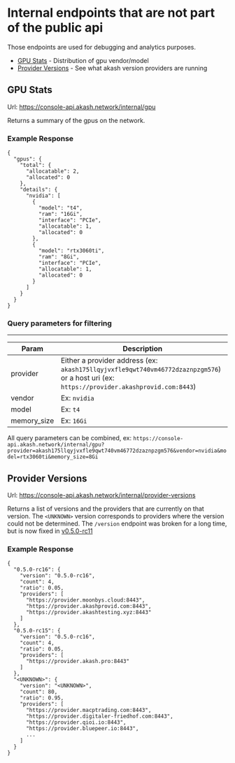# Internal endpoints that are not part of the public api

Those endpoints are used for debugging and analytics purposes.

- [GPU Stats](#gpu-stats) - Distribution of gpu vendor/model
- [Provider Versions](#provider-versions) - See what akash version providers are running

## GPU Stats

Url: https://console-api.akash.network/internal/gpu

Returns a summary of the gpus on the network.

### Example Response

```
{
  "gpus": {
    "total": {
      "allocatable": 2,
      "allocated": 0
    },
    "details": {
      "nvidia": [
        {
          "model": "t4",
          "ram": "16Gi",
          "interface": "PCIe",
          "allocatable": 1,
          "allocated": 0
        },
        {
          "model": "rtx3060ti",
          "ram": "8Gi",
          "interface": "PCIe",
          "allocatable": 1,
          "allocated": 0
        }
      ]
    }
  }
}
```

### Query parameters for filtering

---

| Param       | Description                                                                                                                                |
| ----------- | ------------------------------------------------------------------------------------------------------------------------------------------ |
| provider    | Either a provider address (ex: `akash175llqyjvxfle9qwt740vm46772dzaznpzgm576`) or a host uri (ex: `https://provider.akashprovid.com:8443`) |
| vendor      | Ex: `nvidia`                                                                                                                               |
| model       | Ex: `t4`                                                                                                                                   |
| memory_size | Ex: `16Gi`                                                                                                                                 |

All query parameters can be combined, ex:
`https://console-api.akash.network/internal/gpu?provider=akash175llqyjvxfle9qwt740vm46772dzaznpzgm576&vendor=nvidia&model=rtx3060ti&memory_size=8Gi`

## Provider Versions

Url: https://console-api.akash.network/internal/provider-versions

Returns a list of versions and the providers that are currently on that version. The `<UNKNOWN>` version corresponds to providers where the version could not be determined. The `/version` endpoint was broken for a long time, but is now fixed in [v0.5.0-rc11](https://github.com/akash-network/provider/releases/tag/v0.5.0-rc11)

### Example Response

```
{
  "0.5.0-rc16": {
    "version": "0.5.0-rc16",
    "count": 4,
    "ratio": 0.05,
    "providers": [
      "https://provider.moonbys.cloud:8443",
      "https://provider.akashprovid.com:8443",
      "https://provider.akashtesting.xyz:8443"
    ]
  },
  "0.5.0-rc15": {
    "version": "0.5.0-rc16",
    "count": 4,
    "ratio": 0.05,
    "providers": [
      "https://provider.akash.pro:8443"
    ]
  },
  "<UNKNOWN>": {
    "version": "<UNKNOWN>",
    "count": 80,
    "ratio": 0.95,
    "providers": [
      "https://provider.macptrading.com:8443",
      "https://provider.digitaler-friedhof.com:8443",
      "https://provider.qioi.io:8443",
      "https://provider.bluepeer.io:8443",
      ...
    ]
  }
}
```
